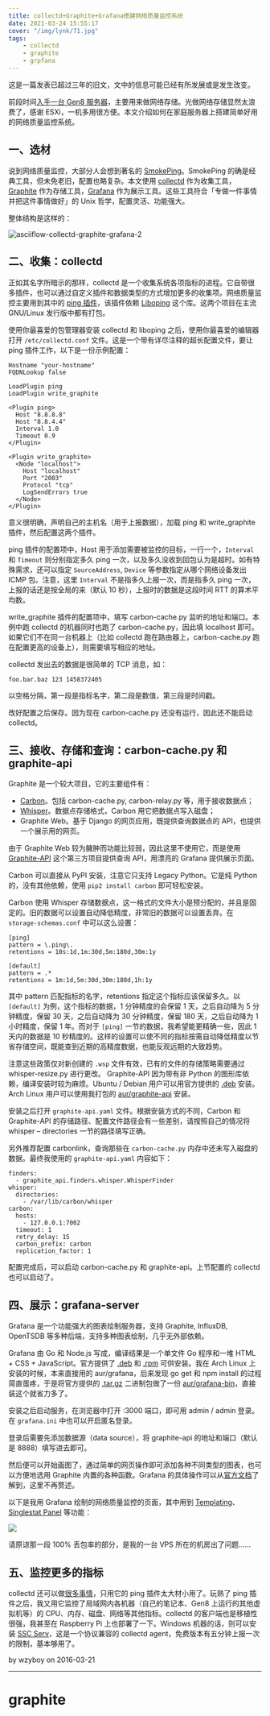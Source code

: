 ```yaml
---
title: collectd+Graphite+Grafana搭建网络质量监控系统
date: 2021-03-24 15:55:17
cover: "/img/lynk/71.jpg"
tags:
    - collectd
    - graphite
    - grpfana
---
```




这是一篇发表已超过三年的旧文，文中的信息可能已经有所发展或是发生改变。

前段时间[入手一台 Gen8 服务器](https://wzyboy.im/post/1070.html)，主要用来做网络存储。光做网络存储显然太浪费了，感谢 ESXi，一机多用很方便。本文介绍如何在家庭服务器上搭建简单好用的网络质量监控系统。

## 一、选材

说到网络质量监控，大部分人会想到著名的 [SmokePing](http://oss.oetiker.ch/smokeping/)。SmokePing 的确是经典工具，但未免老旧，配置也略复杂。本文使用 [collectd](https://collectd.org/) 作为收集工具，[Graphite](http://graphite.readthedocs.org/) 作为存储工具，[Grafana](http://docs.grafana.org/) 作为展示工具。这些工具符合「专做一件事情并把这件事情做好」的 Unix 哲学，配置灵活、功能强大。

整体结构是这样的：

![asciiflow-collectd-graphite-grafana-2](asciiflow-collectd-graphite-grafana-2.png)

## 二、收集：collectd

正如其名字所暗示的那样，collectd 是一个收集系统各项指标的进程。它自带很多插件，也可以通过自定义插件和数据类型的方式增加更多的收集项。网络质量监控主要用到其中的 [ping 插件](https://collectd.org/wiki/index.php/Plugin:Ping)，该插件依赖 [Liboping](http://noping.cc/) 这个库。这两个项目在主流 GNU/Linux 发行版中都有打包。

使用你最喜爱的包管理器安装 collectd 和 liboping 之后，使用你最喜爱的编辑器打开 `/etc/collectd.conf` 文件。这是一个带有详尽注释的超长配置文件，要让 ping 插件工作，以下是一份示例配置：

```
Hostname "your-hostname"
FQDNLookup false

LoadPlugin ping
LoadPlugin write_graphite

<Plugin ping>
  Host "8.8.8.8"
  Host "8.8.4.4"
  Interval 1.0
  Timeout 0.9
</Plugin>

<Plugin write_graphite>
  <Node "localhost">
    Host "localhost"
    Port "2003"
    Protocol "tcp"
    LogSendErrors true
  </Node>
</Plugin>
```

意义很明确，声明自己的主机名（用于上报数据），加载 ping 和 write_graphite 插件，然后配置这两个插件。

ping 插件的配置项中，Host 用于添加需要被监控的目标，一行一个，`Interval` 和 `Timeout` 则分别指定多久 ping 一次，以及多久没收到回包认为是超时。如有特殊需求，还可以指定 `SourceAddress`, `Device` 等参数指定从哪个网络设备发出 ICMP 包。注意，这里 `Interval` 不是指多久上报一次，而是指多久 ping 一次，上报的话还是按全局的来（默认 10 秒），上报时的数据是这段时间 RTT 的算术平均数。

write_graphite 插件的配置项中，填写 carbon-cache.py 监听的地址和端口。本例中跑 collectd 的机器同时也跑了 carbon-cache.py，因此填 localhost 即可。如果它们不在同一台机器上（比如 collectd 跑在路由器上，carbon-cache.py 跑在配置更高的设备上），则需要填写相应的地址。

collectd 发出去的数据是很简单的 TCP 消息，如：

```
foo.bar.baz 123 1458372405
```

以空格分隔，第一段是指标名字，第二段是数值，第三段是时间戳。

改好配置之后保存。因为现在 carbon-cache.py 还没有运行，因此还不能启动 collectd。

## 三、接收、存储和查询：carbon-cache.py 和 graphite-api

Graphite 是一个较大项目，它的主要组件有：

- [Carbon](https://github.com/graphite-project/carbon)。包括 carbon-cache.py, carbon-relay.py 等，用于接收数据点；
- [Whisper](https://github.com/graphite-project/whisper)。数据点存储格式，Carbon 用它把数据点写入磁盘；
- Graphite Web。基于 Django 的网页应用，既提供查询数据点的 API，也提供一个展示用的网页。

由于 Graphite Web 较为臃肿而功能比较弱，因此这里不使用它，而是使用 [Graphite-API](https://github.com/brutasse/graphite-api) 这个第三方项目提供查询 API，用漂亮的 Grafana 提供展示页面。

Carbon 可以直接从 PyPI 安装，注意它只支持 Legacy Python。它是纯 Python 的，没有其他依赖，使用 `pip2 install carbon` 即可轻松安装。

Carbon 使用 Whisper 存储数据点，这一格式的文件大小是预分配的，并且是固定的。旧的数据可以设置自动降低精度，非常旧的数据可以设置丢弃。在 `storage-schemas.conf` 中可以这么设置：

```
[ping]
pattern = \.ping\.
retentions = 10s:1d,1m:30d,5m:180d,30m:1y

[default]
pattern = .*
retentions = 1m:1d,5m:30d,30m:180d,1h:1y
```

其中 pattern 匹配指标的名字，retentions 指定这个指标应该保留多久。以 `[default]` 为例，这个指标的数据，1 分钟精度的会保留 1 天，之后自动降为 5 分钟精度，保留 30 天，之后自动降为 30 分钟精度，保留 180 天，之后自动降为 1 小时精度，保留 1 年。而对于 `[ping]` 一节的数据，我希望能更精确一些，因此 1 天内的数据是 10 秒精度的。这样的设置可以使不同的指标按需自动降低精度以节省存储空间，既能查到近期的高精度数据，也能反观远期的大致趋势。

注意这些政策仅对新创建的 `.wsp` 文件有效，已有的文件的存储策略需要通过 whisper-resize.py 进行更改。
Graphite-API 因为带有非 Python 的图形库依赖，编译安装时较为麻烦。Ubuntu / Debian 用户可以用官方提供的 [.deb](https://github.com/brutasse/graphite-api/releases) 安装。Arch Linux 用户可以使用我打包的 [aur/graphite-api](https://aur.archlinux.org/packages/graphite-api/) 安装。

安装之后打开 `graphite-api.yaml` 文件。根据安装方式的不同，Carbon 和 Graphite-API 的存储路径、配置文件路径会有一些差别，请按照自己的情况将 whisper – directories 一节的路径填写正确。

另外推荐配置 carbonlink，查询那些在 `carbon-cache.py` 内存中还未写入磁盘的数据。最终我使用的 `graphite-api.yaml` 内容如下：


```
finders:
  - graphite_api.finders.whisper.WhisperFinder
whisper:
  directories:
    - /var/lib/carbon/whisper
carbon:
  hosts:
    - 127.0.0.1:7002
  timeout: 1
  retry_delay: 15
  carbon_prefix: carbon
  replication_factor: 1
```

配置完成后，可以启动 carbon-cache.py 和 graphite-api。上节配置的 collectd 也可以启动了。

## 四、展示：grafana-server

Grafana 是一个功能强大的图表绘制服务器，支持 Graphite, InfluxDB, OpenTSDB 等多种后端，支持多种图表绘制，几乎无外部依赖。

Grafana 由 Go 和 Node.js 写成，编译结果是一个单文件 Go 程序和一堆 HTML + CSS + JavaScript。官方提供了 [.deb](http://docs.grafana.org/installation/debian/) 和 [.rpm](http://docs.grafana.org/installation/rpm/) 可供安装。我在 Arch Linux 上安装的时候，本来直接用的 aur/grafana，后来发现 go get 和 npm install 的过程简直蛋疼，于是将官方提供的 [.tar.gz](http://grafana.org/download/) 二进制包做了一份 [aur/grafana-bin](https://aur.archlinux.org/packages/grafana-bin/)，直接装这个就省力多了。

安装之后启动服务，在浏览器中打开 :3000 端口，即可用 admin / admin 登录。在 `grafana.ini` 中也可以开启匿名登录。

登录后需要先添加数据源（data source），将 graphite-api 的地址和端口（默认是 8888）填写进去即可。

然后便可以开始画图了，通过简单的网页操作即可添加各种不同类型的图表，也可以方便地选用 Graphite 内置的各种函数。Grafana 的具体操作可以从[官方文档](http://docs.grafana.org/guides/gettingstarted/)了解到，这里不再赘述。

以下是我用 Grafana 绘制的网络质量监控的页面，其中用到 [Templating](http://docs.grafana.org/reference/templating/)、[Singlestat Panel](http://docs.grafana.org/reference/singlestat/) 等功能：

![](grafana-dashboard-network-fullscreen-20160319-2-blurred.png)


请原谅那一段 100% 丢包率的部分，是我的一台 VPS 所在的机房出了问题……

## 五、监控更多的指标

collectd 还可以做[很多事情](https://collectd.org/wiki/index.php/Table_of_Plugins)，只用它的 ping 插件太大材小用了。玩熟了 ping 插件之后，我又用它监控了局域网内各机器（自己的笔记本、Gen8 上运行的其他虚拟机等）的 CPU、内存、磁盘、网络等其他指标。collectd 的客户端也是移植性很强，我甚至在 Raspberry Pi 上也部署了一下。Windows 机器的话，则可以安装 [SSC Serv](https://collectd.org/wiki/index.php/SSC_Serv)，这是一个协议兼容的 collectd agent，免费版本有五分钟上报一次的限制，基本够用了。


by wzyboy on 2016-03-21

---

# graphite
